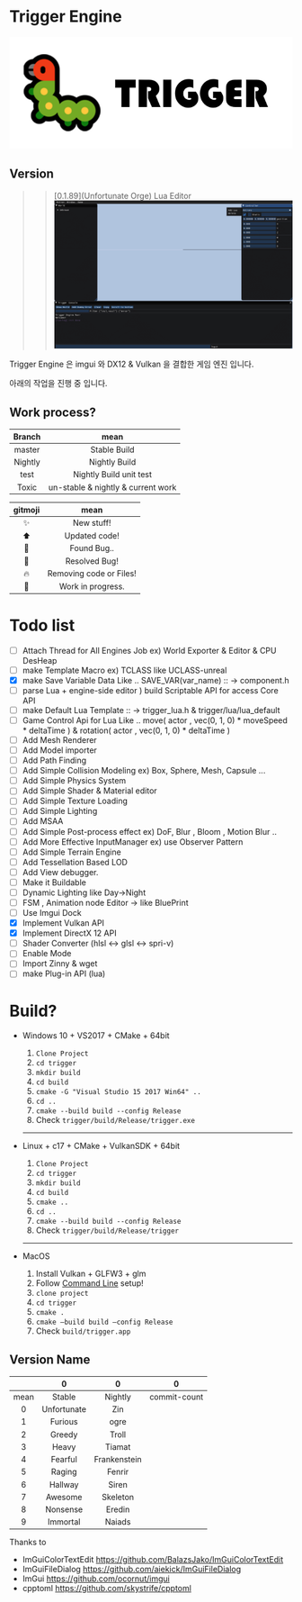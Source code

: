 # Trigger Engine 
![Logo](https://github.com/ToxicTrigger/trigger/blob/master/Assets/Resource/Image/trigger.png)

## Version
>>[0.1.89](Unfortunate Orge) Lua Editor
>>![](https://github.com/ToxicTrigger/end-trigger/blob/Toxic/image/0.1.89.gif)

Trigger Engine 은 imgui 와 DX12 & Vulkan 을 결합한 게임 엔진 입니다.


아래의 작업을 진행 중 입니다. 

## Work process?

| Branch  |                mean                |
| :-----: | :--------------------------------: |
| master  |            Stable Build            |
| Nightly |           Nightly Build            |
|   test  |      Nightly Build unit test       |
|  Toxic  | un-stable & nightly & current work |

|    gitmoji     |          mean           |
| :------------: | :---------------------: |
|   :sparkles:   |       New stuff!        |
|   :arrow_up:   |      Updated code!      |
|     :bug:      |       Found Bug..       |
|    :wrench:    |      Resolved Bug!      |
|     :fire:     | Removing code or Files! |
| :construction: |    Work in progress.    |

# Todo list

- [ ] Attach Thread for All Engines Job ex) World Exporter & Editor & CPU DesHeap 
- [ ] make Template Macro ex) TCLASS like UCLASS-unreal
- [x] make Save Variable Data Like .. SAVE_VAR(var_name) :: -> component.h 
- [ ] parse Lua + engine-side editor ) build Scriptable API for access Core API
- [ ] make Default Lua Template :: -> trigger_lua.h & trigger/lua/lua_default
- [ ] Game Control Api for Lua Like .. move( actor , vec(0, 1, 0) * moveSpeed * deltaTime ) & rotation( actor , vec(0, 1, 0) * deltaTime )
- [ ] Add Mesh Renderer 
- [ ] Add Model importer
- [ ] Add Path Finding 
- [ ] Add Simple Collision Modeling ex) Box, Sphere, Mesh, Capsule ... 
- [ ] Add Simple Physics System
- [ ] Add Simple Shader & Material editor
- [ ] Add Simple Texture Loading 
- [ ] Add Simple Lighting 
- [ ] Add MSAA
- [ ] Add Simple Post-process effect ex) DoF, Blur , Bloom , Motion Blur .. 
- [ ] Add More Effective InputManager ex) use Observer Pattern
- [ ] Add Simple Terrain Engine 
- [ ] Add Tessellation Based LOD
- [ ] Add View debugger.
- [ ] Make it Buildable
- [ ] Dynamic Lighting like Day->Night 
- [ ] FSM , Animation  node Editor -> like BluePrint
- [ ] Use Imgui Dock
- [x] Implement Vulkan API 
- [x] Implement DirectX 12 API
- [ ] Shader Converter (hlsl <-> glsl <-> spri-v)
- [ ] Enable Mode
- [ ] Import Zinny & wget
- [ ] make Plug-in API (lua)

# Build?
- Windows 10 + VS2017 + CMake + 64bit
  1. `Clone Project`
  2. `cd trigger`
  3. `mkdir build`
  4. `cd build`
  5. `cmake -G "Visual Studio 15 2017 Win64" ..`
  6. `cd .. `
  7. `cmake --build build --config Release`
  8. Check `trigger/build/Release/trigger.exe`
  ---

- Linux + c17 + CMake + VulkanSDK + 64bit
  1. `Clone Project`
  2. `cd trigger`
  3. `mkdir build`
  4. `cd build`
  5. `cmake ..`
  6. `cd .. `
  7. `cmake --build build --config Release`
  8. Check `trigger/build/Release/trigger`

  ---

- MacOS

  1. Install Vulkan + GLFW3 + glm
  2. Follow [Command Line](https://vulkan.lunarg.com/doc/sdk/1.1.92.1/mac/getting_started.html) setup!
  3. `clone project `
  4. `cd trigger`
  5. `cmake .`
  6. `cmake —build build —config Release`
  7. Check `build/trigger.app `

## Version Name

|      |      0      |      0       |      0       |
| :--: | :---------: | :----------: | :----------: |
| mean |   Stable    |   Nightly    | commit-count |
|  0   | Unfortunate |     Zin      |              |
|  1   |   Furious   |     ogre     |              |
|  2   |   Greedy    |    Troll     |              |
|  3   |    Heavy    |    Tiamat    |              |
|  4   |   Fearful   | Frankenstein |              |
|  5   |   Raging    |    Fenrir    |              |
|  6   |   Hallway   |    Siren     |              |
|  7   |   Awesome   |   Skeleton   |              |
|  8   |  Nonsense   |    Eredin    |              |
|  9   |  Immortal   |    Naiads    |              |



Thanks to
- ImGuiColorTextEdit https://github.com/BalazsJako/ImGuiColorTextEdit
- ImGuiFileDialog  https://github.com/aiekick/ImGuiFileDialog
- ImGui https://github.com/ocornut/imgui
- cpptoml https://github.com/skystrife/cpptoml
